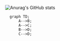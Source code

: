 ![Anurag's GitHub stats](https://github-readme-stats.vercel.app/api?username=Yoonsung1203&count_private=true)

```mermaid
  graph TD;
      A-->B;
      A-->C;
      B-->D;
      C-->D;
```

